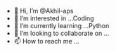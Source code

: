 - 👋 Hi, I’m @Akhil-aps
- 👀 I’m interested in ...Coding
- 🌱 I’m currently learning ...Python
- 💞️ I’m looking to collaborate on ...
- 📫 How to reach me ...

<!---
Akhil-aps/Akhil-aps is a ✨ special ✨ repository because its `README.md` (this file) appears on your GitHub profile.
You can click the Preview link to take a look at your changes.
--->
